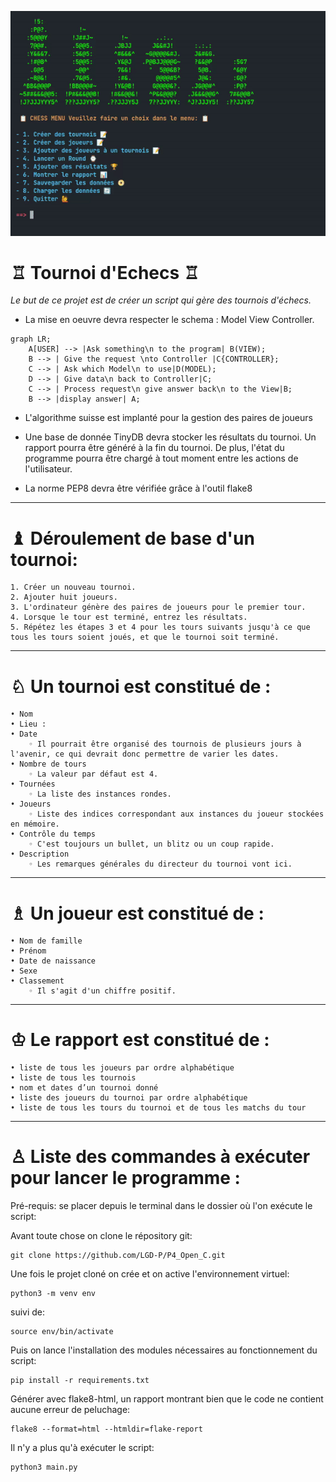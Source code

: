 <p align="center">
    <img src="menu.gif">
</p>

# ♖ Tournoi d'Echecs ♖

*Le but de ce projet est de créer un script qui gère des tournois d'échecs.*

* La mise en oeuvre devra respecter le schema :  Model View Controller.

```mermaid
graph LR;
    A[USER] --> |Ask something\n to the program| B(VIEW);
    B --> | Give the request \nto Controller |C{CONTROLLER};
    C --> | Ask which Model\n to use|D(MODEL);
    D --> | Give data\n back to Controller|C;
    C --> | Process request\n give answer back\n to the View|B; 
    B --> |display answer| A;
```

* L'algorithme suisse est implanté pour la gestion des paires de joueurs

* Une base de donnée TinyDB devra stocker les résultats du tournoi. Un rapport pourra être généré à la fin du tournoi. De plus, l'état du programme pourra être chargé à tout moment entre les actions de l'utilisateur.

* La norme PEP8 devra être vérifiée grâce à l'outil flake8


---

# ♝ Déroulement de base d'un tournoi: 

    1. Créer un nouveau tournoi.
    2. Ajouter huit joueurs.
    3. L'ordinateur génère des paires de joueurs pour le premier tour.
    4. Lorsque le tour est terminé, entrez les résultats.
    5. Répétez les étapes 3 et 4 pour les tours suivants jusqu'à ce que tous les tours soient joués, et que le tournoi soit terminé.

---

# ♘ Un tournoi est constitué de : 
    • Nom
    • Lieu :
    • Date
        ◦ Il pourrait être organisé des tournois de plusieurs jours à l'avenir, ce qui devrait donc permettre de varier les dates.
    • Nombre de tours
        ◦ La valeur par défaut est 4.
    • Tournées
        ◦ La liste des instances rondes.
    • Joueurs
        ◦ Liste des indices correspondant aux instances du joueur stockées en mémoire.
    • Contrôle du temps
        ◦ C'est toujours un bullet, un blitz ou un coup rapide.
    • Description
        ◦ Les remarques générales du directeur du tournoi vont ici.

---

# ♗ Un joueur est constitué de :

    • Nom de famille
    • Prénom
    • Date de naissance
    • Sexe
    • Classement
        ◦ Il s'agit d'un chiffre positif.

---

# ♔ Le rapport est constitué de :

    • liste de tous les joueurs par ordre alphabétique 
    • liste de tous les tournois 
    • nom et dates d’un tournoi donné 
    • liste des joueurs du tournoi par ordre alphabétique 
    • liste de tous les tours du tournoi et de tous les matchs du tour

---------

# ♙ Liste des commandes à exécuter pour lancer le programme : 

Pré-requis: se placer depuis le terminal dans le dossier où l'on exécute le script:

Avant toute chose on clone le répository git:

    git clone https://github.com/LGD-P/P4_Open_C.git

Une fois le projet cloné on crée et on active l'environnement virtuel:

    python3 -m venv env

suivi de:

    source env/bin/activate
  

Puis on lance l'installation des modules nécessaires au fonctionnement du script:

    pip install -r requirements.txt


Générer avec flake8-html, un rapport montrant bien que le code ne contient aucune erreur de peluchage:

    flake8 --format=html --htmldir=flake-report



Il n'y a plus qu'à exécuter le script:

    python3 main.py


